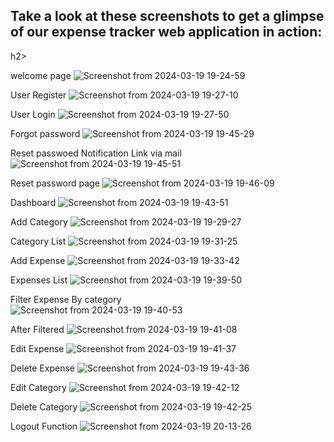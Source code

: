 <h2> Take a look at these screenshots to get a glimpse of our expense tracker web application in action: </h2>h2>

welcome page
![Screenshot from 2024-03-19 19-24-59](https://github.com/manjunathhalli/Expense_Tracker/assets/85332524/a4f7d1c9-a594-493f-9a89-84514a612dfe)

User Register
![Screenshot from 2024-03-19 19-27-10](https://github.com/manjunathhalli/Expense_Tracker/assets/85332524/de1d0d0b-c76e-4e40-875c-ddc47b6ac253)

User Login
![Screenshot from 2024-03-19 19-27-50](https://github.com/manjunathhalli/Expense_Tracker/assets/85332524/5f76ddd7-3310-4ab8-9b14-2230fe9947c0)

Forgot password 
![Screenshot from 2024-03-19 19-45-29](https://github.com/manjunathhalli/Expense_Tracker/assets/85332524/e35034c5-8d62-44ff-bf79-bf141a588a8d)

Reset passwoed Notification Link via mail
![Screenshot from 2024-03-19 19-45-51](https://github.com/manjunathhalli/Expense_Tracker/assets/85332524/acf3ad95-9f72-43ab-a807-477c1891950f)

Reset password page
![Screenshot from 2024-03-19 19-46-09](https://github.com/manjunathhalli/Expense_Tracker/assets/85332524/67685e70-75fa-4b31-b648-8367867bccfa)

Dashboard
![Screenshot from 2024-03-19 19-43-51](https://github.com/manjunathhalli/Expense_Tracker/assets/85332524/708d988d-0903-4e85-ae5a-b0be90e7c074)

Add Category
![Screenshot from 2024-03-19 19-29-27](https://github.com/manjunathhalli/Expense_Tracker/assets/85332524/2469d72d-caf9-45a9-81d3-57e55e57a37e)

Category List
![Screenshot from 2024-03-19 19-31-25](https://github.com/manjunathhalli/Expense_Tracker/assets/85332524/9fb77828-86c9-4bac-a6a4-8ffaf6515440)

Add Expense
![Screenshot from 2024-03-19 19-33-42](https://github.com/manjunathhalli/Expense_Tracker/assets/85332524/c14c7c2e-1871-4ab6-bbb8-0da210c83507)

Expenses List
![Screenshot from 2024-03-19 19-39-50](https://github.com/manjunathhalli/Expense_Tracker/assets/85332524/97b7d550-f250-4708-8d3a-8742dc39358e)

Filter Expense By category  
![Screenshot from 2024-03-19 19-40-53](https://github.com/manjunathhalli/Expense_Tracker/assets/85332524/d95348c1-1f5c-4fbf-9ea1-458f39db29eb)

After Filtered
![Screenshot from 2024-03-19 19-41-08](https://github.com/manjunathhalli/Expense_Tracker/assets/85332524/3b03a320-99bd-418c-94ff-e472b03ac498)

Edit Expense
![Screenshot from 2024-03-19 19-41-37](https://github.com/manjunathhalli/Expense_Tracker/assets/85332524/68d80092-6386-45d8-a220-51c4e0861bda)

Delete Expense
![Screenshot from 2024-03-19 19-43-36](https://github.com/manjunathhalli/Expense_Tracker/assets/85332524/ee73de10-faee-4bcf-9884-3cd5e057e1b8)

Edit Category
![Screenshot from 2024-03-19 19-42-12](https://github.com/manjunathhalli/Expense_Tracker/assets/85332524/f599a1b5-efe3-47b3-9153-efa7e6e6a7dd)

Delete Category
![Screenshot from 2024-03-19 19-42-25](https://github.com/manjunathhalli/Expense_Tracker/assets/85332524/a990ace5-8143-4a78-b4b5-fd56496ecac7)

Logout Function
![Screenshot from 2024-03-19 20-13-26](https://github.com/manjunathhalli/Expense_Tracker/assets/85332524/b33fd375-7b73-49be-9059-c4373a49edf0)

